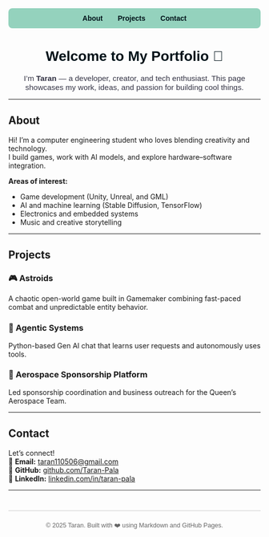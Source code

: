 <!-- Title (for search engines, not visible) -->
<h1 style="display: none;">Taran's Portfolio</h1>

<!-- Navigation Bar -->
<div style="
  background-color:#94d2bd;
  padding:12px 20px;
  border-radius:8px;
  margin-bottom:40px;
  display:flex;
  justify-content:center;
  gap:30px;
  font-family:Arial, sans-serif;
">
  <a href="#about" style="color:#001219; font-weight:bold; text-decoration:none;">About</a>
  <a href="#projects" style="color:#001219; font-weight:bold; text-decoration:none;">Projects</a>
  <a href="#contact" style="color:#001219; font-weight:bold; text-decoration:none;">Contact</a>
</div>

<!-- Header -->
<div style="text-align:center; font-family:Arial, sans-serif;">
  <h1 style="color:#001219;">Welcome to My Portfolio 👋</h1>
  <p style="font-size:1.1em; color:#334; max-width:600px; margin:auto;">
    I’m <strong>Taran</strong> — a developer, creator, and tech enthusiast.  
    This page showcases my work, ideas, and passion for building cool things.
  </p>
</div>

---

## <a id="about"></a>About

Hi! I’m a computer engineering student who loves blending creativity and technology.  
I build games, work with AI models, and explore hardware–software integration.  

**Areas of interest:**
- Game development (Unity, Unreal, and GML)
- AI and machine learning (Stable Diffusion, TensorFlow)
- Electronics and embedded systems
- Music and creative storytelling

---

## <a id="projects"></a>Projects

### 🎮 Astroids
A chaotic open-world game built in Gamemaker combining fast-paced combat and unpredictable entity behavior.

### 🤖 Agentic Systems
Python-based Gen AI chat that learns user requests and autonomously uses tools.

### 🚀 Aerospace Sponsorship Platform
Led sponsorship coordination and business outreach for the Queen’s Aerospace Team.

---

## <a id="contact"></a>Contact

Let’s connect!  
📧 **Email:** [taran110506@gmail.com](mailto:Taran110506@gmail.com)  
🐙 **GitHub:** [github.com/Taran-Pala](https://github.com/Taran-Pala)  
💼 **LinkedIn:** [linkedin.com/in/taran-pala](https://linkedin.com/in/taran-pala)

---

<div style="
  margin-top:40px;
  font-size:0.9em;
  color:#666;
  border-top:1px solid #ccc;
  padding-top:20px;
  text-align:center;
  font-family:Arial, sans-serif;
">
  © 2025 Taran. Built with ❤️ using Markdown and GitHub Pages.
</div>
